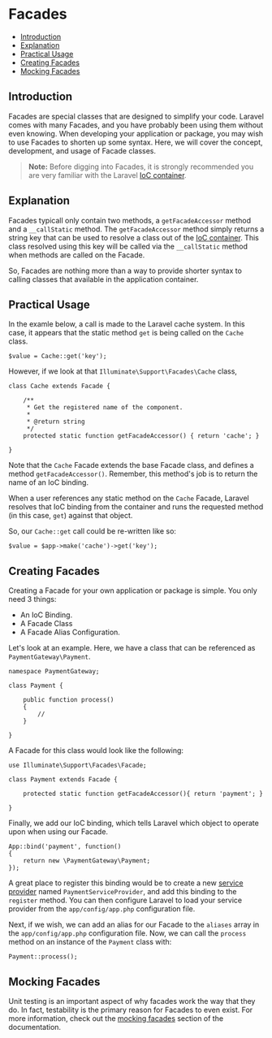 # Facades

- [Introduction](#introduction)
- [Explanation](#explanation)
- [Practical Usage](#practical-usage)
- [Creating Facades](#creating-facades)
- [Mocking Facades](#mocking-facades)

<a name="introduction"></a>
## Introduction

Facades are special classes that are designed to simplify your code. Laravel comes with many Facades, and you have probably been using them without even knowing. When developing your application or package, you may wish to use Facades to shorten up some syntax. Here, we will cover the concept, development, and usage of Facade classes.

> **Note:** Before digging into Facades, it is strongly recommended you are very familiar with the Laravel [IoC container](/docs/ioc).

<a name="explanation"></a>
## Explanation

Facades typicall only contain two methods, a `getFacadeAccessor` method and a `__callStatic` method. The `getFacadeAccessor` method simply returns a string key that can be used to resolve a class out of the [IoC container](/docs/ioc). This class resolved using this key will be called via the `__callStatic` method when methods are called on the Facade.

So, Facades are nothing more than a way to provide shorter syntax to calling classes that available in the application container.

<a name="practical-usage"></a>
## Practical Usage

In the examle below, a call is made to the Laravel cache system. In this case, it appears that the static method `get` is being called on the `Cache` class.

	$value = Cache::get('key');

However, if we look at that `Illuminate\Support\Facades\Cache` class, 

	class Cache extends Facade {

		/**
		 * Get the registered name of the component.
		 *
		 * @return string
		 */
		protected static function getFacadeAccessor() { return 'cache'; }

	}

Note that the `Cache` Facade extends the base Facade class, and defines a method `getFacadeAccessor()`. Remember, this method's job is to return the name of an IoC binding.

When a user references any static method on the `Cache` Facade, Laravel resolves that IoC binding from the container and runs the requested method (in this case, `get`) against that object.

So, our `Cache::get` call could be re-written like so:

	$value = $app->make('cache')->get('key');

<a name="creating-facades"></a>
## Creating Facades

Creating a Facade for your own application or package is simple. You only need 3 things:

- An IoC Binding.
- A Facade Class
- A Facade Alias Configuration.

Let's look at an example. Here, we have a class that can be referenced as `PaymentGateway\Payment`.

	namespace PaymentGateway;

	class Payment {

		public function process()
		{
			//
		}

	}

A Facade for this class would look like the following:

	use Illuminate\Support\Facades\Facade;

	class Payment extends Facade {

	    protected static function getFacadeAccessor(){ return 'payment'; }

	}

Finally, we add our IoC binding, which tells Laravel which object to operate upon when using our Facade.

	App::bind('payment', function()
	{
		return new \PaymentGateway\Payment;
	});

A great place to register this binding would be to create a new [service provider](/docs/ioc#service-providers) named `PaymentServiceProvider`, and add this binding to the `register` method. You can then configure Laravel to load your service provider from the `app/config/app.php` configuration file.

Next, if we wish, we can add an alias for our Facade to the `aliases` array in the `app/config/app.php` configuration file. Now, we can call the `process` method on an instance of the `Payment` class with:

	Payment::process();

<a name="mocking-facades"></a>
## Mocking Facades

Unit testing is an important aspect of why facades work the way that they do. In fact, testability is the primary reason for Facades to even exist. For more information, check out the [mocking facades](/docs/testing#mocking-facades) section of the documentation.
